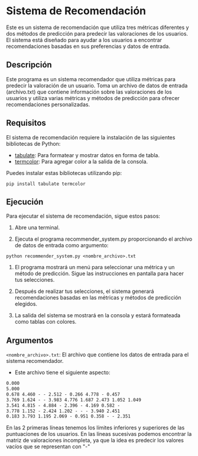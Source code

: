 # Sistema de Recomendación

Este es un sistema de recomendación que utiliza tres métricas diferentes y dos métodos de predicción para predecir las valoraciones de los usuarios. El sistema está diseñado para ayudar a los usuarios a encontrar recomendaciones basadas en sus preferencias y datos de entrada.

## Descripción

Este programa es un sistema recomendador que utiliza métricas para predecir la valoración de un usuario. Toma un archivo de datos de entrada (archivo.txt) que contiene información sobre las valoraciones de los usuarios y utiliza varias métricas y métodos de predicción para ofrecer recomendaciones personalizadas.

## Requisitos

El sistema de recomendación requiere la instalación de las siguientes bibliotecas de Python:

- [tabulate](https://pypi.org/project/tabulate/): Para formatear y mostrar datos en forma de tabla.
- [termcolor](https://pypi.org/project/termcolor/): Para agregar color a la salida de la consola.

Puedes instalar estas bibliotecas utilizando pip:

```shell
pip install tabulate termcolor
```

## Ejecución

Para ejecutar el sistema de recomendación, sigue estos pasos:

1. Abre una terminal.

2. Ejecuta el programa recommender_system.py proporcionando el archivo de datos de entrada como argumento:

```shell
python recommender_system.py <nombre_archivo>.txt
```
1. El programa mostrará un menú para seleccionar una métrica y un método de predicción. Sigue las instrucciones en pantalla para hacer tus selecciones.

2. Después de realizar tus selecciones, el sistema generará recomendaciones basadas en las métricas y métodos de predicción elegidos.

3. La salida del sistema se mostrará en la consola y estará formateada como tablas con colores.

## Argumentos

```<nombre_archivo>.txt```: El archivo que contiene los datos de entrada para el sistema recomendador.

+ Este archivo tiene el siguiente aspecto: 

```txt
0.000
5.000
0.678 4.460 - - 2.512 - 0.266 4.778 - 0.457 
3.769 1.624 - - 3.983 4.776 1.687 2.473 1.052 1.049 
3.541 4.815 - 4.884 - 2.396 - 4.169 0.582 - 
3.778 1.152 - 2.424 1.202 - - - 3.940 2.451 
0.183 3.793 1.195 2.069 - 0.951 0.358 - - 2.351 
```

En las 2 primeras líneas tenemos los límites inferiores y superiores de las puntuaciones de los usuarios. En las líneas sucesivas podemos encontrar la matriz de valoraciones incompleta, ya que la idea es predecir los valores vacíos que se representan con "-"
